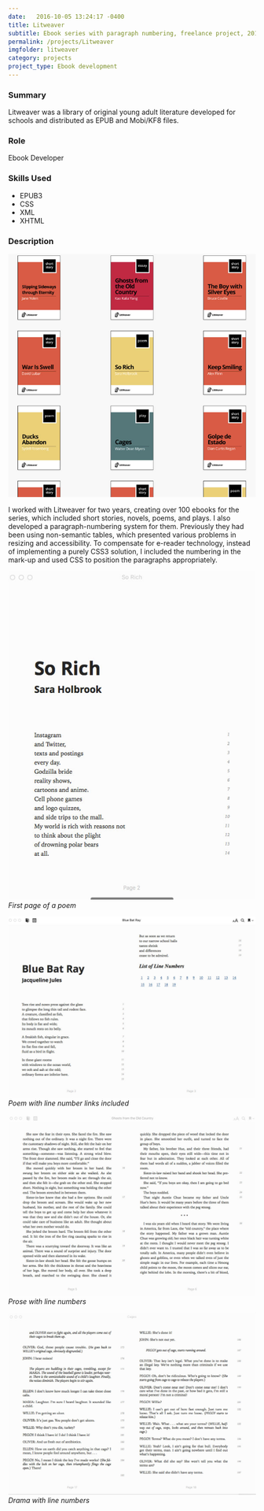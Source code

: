 ```yaml
---
date:   2016-10-05 13:24:17 -0400
title: Litweaver
subtitle: Ebook series with paragraph numbering, freelance project, 2014–2015
permalink: /projects/Litweaver
imgfolder: litweaver
category: projects
project_type: Ebook development
---
```


### Summary

Litweaver was a library of original young adult literature developed for schools and distributed as EPUB and Mobi/KF8 files.

### Role

Ebook Developer

### Skills Used

- EPUB3
- CSS
- XML
- XHTML

### Description

![Selection of the Litweaver ebook library](../../img/litweaver/1-library.jpg)

I worked with Litweaver for two years, creating over 100 ebooks for the series, which included short stories, novels, poems, and plays. I also developed a paragraph-numbering system for them. Previously they had been using non-semantic tables, which presented various problems in resizing and accessibility. To compensate for e-reader technology, instead of implementing a purely CSS3 solution, I included the numbering in the mark-up and used CSS to position the paragraphs appropriately.

![First page of a poem](../../img/litweaver/2-poem-firstpage.jpg)
*First page of a poem*

![Poem with line-number back links included](../../img/litweaver/3-poem-spread.jpg)
*Poem with line number links included*

![Prose with line numbers](../../img/litweaver/4-prose-spread.jpg)
*Prose with line numbers*

![Drama with line numbers](../../img/litweaver/5-drama-spread.jpg)
*Drama with line numbers*